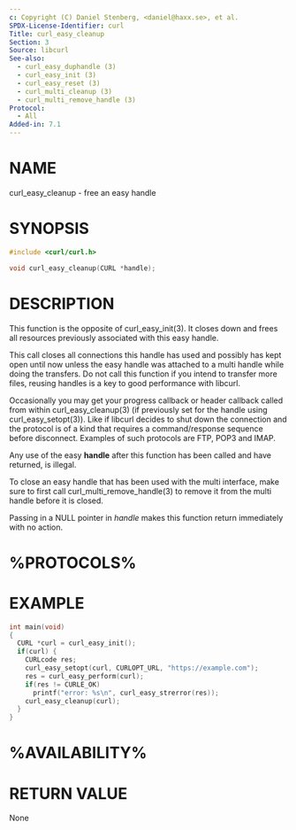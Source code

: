 ```yaml
---
c: Copyright (C) Daniel Stenberg, <daniel@haxx.se>, et al.
SPDX-License-Identifier: curl
Title: curl_easy_cleanup
Section: 3
Source: libcurl
See-also:
  - curl_easy_duphandle (3)
  - curl_easy_init (3)
  - curl_easy_reset (3)
  - curl_multi_cleanup (3)
  - curl_multi_remove_handle (3)
Protocol:
  - All
Added-in: 7.1
---
```


# NAME

curl_easy_cleanup - free an easy handle

# SYNOPSIS

~~~c
#include <curl/curl.h>

void curl_easy_cleanup(CURL *handle);
~~~

# DESCRIPTION

This function is the opposite of curl_easy_init(3). It closes down and frees
all resources previously associated with this easy handle.

This call closes all connections this handle has used and possibly has kept
open until now unless the easy handle was attached to a multi handle while
doing the transfers. Do not call this function if you intend to transfer more
files, reusing handles is a key to good performance with libcurl.

Occasionally you may get your progress callback or header callback called from
within curl_easy_cleanup(3) (if previously set for the handle using
curl_easy_setopt(3)). Like if libcurl decides to shut down the connection and
the protocol is of a kind that requires a command/response sequence before
disconnect. Examples of such protocols are FTP, POP3 and IMAP.

Any use of the easy **handle** after this function has been called and have
returned, is illegal.

To close an easy handle that has been used with the multi interface, make sure
to first call curl_multi_remove_handle(3) to remove it from the multi handle
before it is closed.

Passing in a NULL pointer in *handle* makes this function return immediately
with no action.

# %PROTOCOLS%

# EXAMPLE

~~~c
int main(void)
{
  CURL *curl = curl_easy_init();
  if(curl) {
    CURLcode res;
    curl_easy_setopt(curl, CURLOPT_URL, "https://example.com");
    res = curl_easy_perform(curl);
    if(res != CURLE_OK)
      printf("error: %s\n", curl_easy_strerror(res));
    curl_easy_cleanup(curl);
  }
}
~~~

# %AVAILABILITY%

# RETURN VALUE

None
